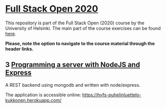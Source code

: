 # [Full Stack Open 2020](https://fullstackopen.com/en/)

This repository is part of the Full Stack Open (2020) course by the University of Helsinki. The main part of the course exercises can be found [here](https://github.com/HVKukkonen/HYFullStack2020).

**Please, note the option to navigate to the course material through the header links.**

## 3 [Programming a server with NodeJS and Express](https://fullstackopen.com/en/part3)

A REST backend using mongodb and written with node/express.

The application is accessible online:
https://hyfs-puhelinluettelo-kukkonen.herokuapp.com/ 
